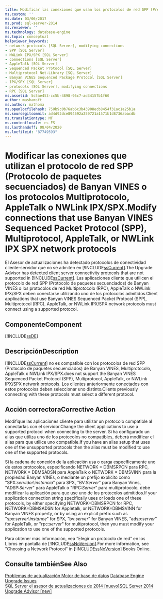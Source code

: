 ```yaml
---
title: Modificar las conexiones que usan los protocolos de red SPP (Protocolo de paquetes secuenciados) de Banyan VINEs, multiprotocolo, AppleTalk o NWLink IPX SPX | Microsoft Docs
ms.custom: ''
ms.date: 03/06/2017
ms.prod: sql-server-2014
ms.reviewer: ''
ms.technology: database-engine
ms.topic: conceptual
helpviewer_keywords:
- network protocols [SQL Server], modifying connections
- SPP [SQL Server]
- NWLink IPX/SPX [SQL Server]
- connections [SQL Server]
- AppleTalk [SQL Server]
- Sequenced Packet Protocol [SQL Server]
- Multiprotocol Net-Library [SQL Server]
- Banyan VINES Sequenced Package Protocol [SQL Server]
- IPX/SPX [SQL Server]
- protocols [SQL Server], modifying connections
- RPC [SQL Server]
ms.assetid: 5c5ae453-cc5b-4898-95c7-ad34157b1f60
author: mashamsft
ms.author: mathoma
ms.openlocfilehash: 750b9c0b76ab6c3b43908ecb8454f31ac1a25b1a
ms.sourcegitcommit: ad4d92dce894592a259721a1571b1d8736abacdb
ms.translationtype: MT
ms.contentlocale: es-ES
ms.lasthandoff: 08/04/2020
ms.locfileid: "87749593"
---
```

# <a name="modify-connections-that-use-banyan-vines-sequenced-packet-protocol-spp-multiprotocol-appletalk-or-nwlink-ipx-spx-network-protocols"></a><span data-ttu-id="40a1a-102">Modificar las conexiones que utilizan el protocolo de red SPP (Protocolo de paquetes secuenciados) de Banyan VINES o los protocolos Multiprotocolo, AppleTalk o NWLink IPX/SPX.</span><span class="sxs-lookup"><span data-stu-id="40a1a-102">Modify connections that use Banyan VINES Sequenced Packet Protocol (SPP), Multiprotocol, AppleTalk, or NWLink IPX SPX network protocols</span></span>
  <span data-ttu-id="40a1a-103">El Asesor de actualizaciones ha detectado protocolos de conectividad cliente-servidor que no se admiten en [!INCLUDE[ssCurrent](../../includes/sscurrent-md.md)].</span><span class="sxs-lookup"><span data-stu-id="40a1a-103">The Upgrade Advisor has detected client server connectivity protocols that are not supported in [!INCLUDE[ssCurrent](../../includes/sscurrent-md.md)].</span></span> <span data-ttu-id="40a1a-104">Las aplicaciones cliente que utilicen el protocolo de red SPP (Protocolo de paquetes secuenciados) de Banyan VINES o los protocolos de red Multiprotocolo (RPC), AppleTalk o NWLink IPX/SPX deben conectarse utilizando uno de los protocolos admitidos.</span><span class="sxs-lookup"><span data-stu-id="40a1a-104">Client applications that use Banyan VINES Sequenced Packet Protocol (SPP), Multiprotocol (RPC), AppleTalk, or NWLink IPX/SPX network protocols must connect using a supported protocol.</span></span>  
  
## <a name="component"></a><span data-ttu-id="40a1a-105">Componente</span><span class="sxs-lookup"><span data-stu-id="40a1a-105">Component</span></span>  
 [!INCLUDE[ssDE](../../includes/ssde-md.md)]  
  
## <a name="description"></a><span data-ttu-id="40a1a-106">Descripción</span><span class="sxs-lookup"><span data-stu-id="40a1a-106">Description</span></span>  
 [!INCLUDE[ssCurrent](../../includes/sscurrent-md.md)] <span data-ttu-id="40a1a-107">no es compatible con los protocolos de red SPP (Protocolo de paquetes secuenciados) de Banyan VINES, Multiprotocolo, AppleTalk o NWLink IPX/SPX.</span><span class="sxs-lookup"><span data-stu-id="40a1a-107">does not support the Banyan VINES Sequenced Packet Protocol (SPP), Multiprotocol, AppleTalk, or NWLink IPX/SPX network protocols.</span></span> <span data-ttu-id="40a1a-108">Los clientes anteriormente conectados con estos protocolos deben seleccionar uno distinto.</span><span class="sxs-lookup"><span data-stu-id="40a1a-108">Clients previously connecting with these protocols must select a different protocol.</span></span>  
  
## <a name="corrective-action"></a><span data-ttu-id="40a1a-109">Acción correctora</span><span class="sxs-lookup"><span data-stu-id="40a1a-109">Corrective Action</span></span>  
 <span data-ttu-id="40a1a-110">Modifique las aplicaciones cliente para utilizar un protocolo compatible al conectarlas con el servidor.</span><span class="sxs-lookup"><span data-stu-id="40a1a-110">Change the client applications to use a supported protocol when connecting to the server.</span></span> <span data-ttu-id="40a1a-111">Si ha configurado un alias que utiliza uno de los protocolos no compatibles, deberá modificar el alias para que utilice uno compatible.</span><span class="sxs-lookup"><span data-stu-id="40a1a-111">If you have an alias setup that uses one of the unsupported protocols then the alias must be modified to use one of the supported protocols.</span></span>  
  
 <span data-ttu-id="40a1a-112">Si la cadena de conexión de la aplicación usa o carga específicamente uno de estos protocolos, especificando NETWORK = DBMSRPCN para RPC, NETWORK = DBMSADSN para AppleTalk o NETWORK = DBMSVINN para la propiedad Banyan VINEs, o mediante un prefijo explícito como "SPX:*servidor\instancia*" para SPX, "BV:*Server*" para Banyan Vines, "ADSP:*Server*" para AppleTalk o "RPC:*Server*" para multiprotocolo, debe modificar la aplicación para que use uno de los protocolos admitidos.</span><span class="sxs-lookup"><span data-stu-id="40a1a-112">If your application connection string specifically uses or loads one of these protocols, by either specifying NETWORK=DBMSRPCN for RPC, NETWORK=DBMSADSN for Appletalk, or NETWORK=DBMSVINN for Banyan VINES property, or by using an explicit prefix such as "spx:*server\instance*" for SPX, "bv:*server*" for Banyan VINES, "adsp:*server*" for AppleTalk, or "rpc:*server*" for multiprotocol, then you must modify your application to use one of the supported protocols.</span></span>  
  
 <span data-ttu-id="40a1a-113">Para obtener más información, vea "Elegir un protocolo de red" en los Libros en pantalla de [!INCLUDE[ssNoVersion](../../includes/ssnoversion-md.md)].</span><span class="sxs-lookup"><span data-stu-id="40a1a-113">For more information, see "Choosing a Network Protocol" in [!INCLUDE[ssNoVersion](../../includes/ssnoversion-md.md)] Books Online.</span></span>  
  
## <a name="see-also"></a><span data-ttu-id="40a1a-114">Consulte también</span><span class="sxs-lookup"><span data-stu-id="40a1a-114">See Also</span></span>  
 <span data-ttu-id="40a1a-115">[Problemas de actualización Motor de base de datos](../../../2014/sql-server/install/database-engine-upgrade-issues.md) </span><span class="sxs-lookup"><span data-stu-id="40a1a-115">[Database Engine Upgrade Issues](../../../2014/sql-server/install/database-engine-upgrade-issues.md) </span></span>  
 [<span data-ttu-id="40a1a-116">SQL Server el asesor de actualizaciones de 2014 &#91;nuevo&#93;</span><span class="sxs-lookup"><span data-stu-id="40a1a-116">SQL Server 2014 Upgrade Advisor &#91;new&#93;</span></span>](sql-server-2014-upgrade-advisor.md)  
  
  
